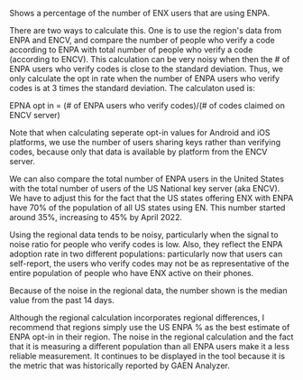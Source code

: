 Shows a percentage of the number of ENX users that are using ENPA. 

There are two ways to calculate this. One is to use the region's data from ENPA and ENCV, and compare the number of people who verify a code according to ENPA with total number of people who verify a code (according to ENCV). This calculation can be very noisy when then the # of ENPA users who verify codes is close to the standard deviation. Thus, we only calculate the opt in rate when the number of ENPA users who verify codes is at 3 times the standard deviation.  The calculaton used is:

EPNA opt in = (# of ENPA users who verify codes)/(# of codes claimed on ENCV server)

Note that when calculating seperate opt-in values for Android and iOS platforms, we use the number of users sharing keys rather than verifying codes, because only that data is available by platform from the ENCV server. 

We can also compare the total number of ENPA users in the United States with the total number of users of the US National key server (aka ENCV). We have to adjust this for the fact that the US states offering ENX with ENPA have 70% of the population of all US states using EN. This number started around 35%, increasing to 45% by April 2022. 

Using the regional data tends to be noisy, particularly when the signal to noise ratio for people who verify codes is low. Also, they reflect the ENPA adoption rate in two different populations: particularly now that users can self-report, the users who verify codes may not be as representative of the entire population of people who have ENX active on their phones. 

Because of the noise in the regional data, the number shown is the median value from the past 14 days.

Although the regional calculation incorporates regional differences, I recommend that regions simply use the US ENPA % as the best estimate of ENPA opt-in in their region. The noise in the regional calculation and the fact that it is measuring a different population than all ENPA users make it a less reliable measurement. It continues to be displayed in the tool because it is the metric that was historically reported by GAEN Analyzer. 


